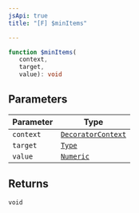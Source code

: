 ```yaml
---
jsApi: true
title: "[F] $minItems"

---
```

```ts
function $minItems(
   context, 
   target, 
   value): void
```

## Parameters

| Parameter | Type |
| ------ | ------ |
| `context` | [`DecoratorContext`](../interfaces/DecoratorContext.md) |
| `target` | [`Type`](../type-aliases/Type.md) |
| `value` | [`Numeric`](../interfaces/Numeric.md) |

## Returns

`void`
